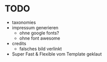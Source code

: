 # TODO

- taxonomies
- impressum generieren
  - ohne google fonts?
  - ohne font awesome
- credits
  - falsches bild verlinkt
- Super Fast & Flexible vom Template geklaut

